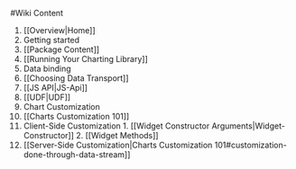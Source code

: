 #Wiki Content

1. [[Overview|Home]]
2. Getting started
  1. [[Package Content]]
  2. [[Running Your Charting Library]]
3. Data binding
  1. [[Choosing Data Transport]]
  2. [[JS API|JS-Api]]
  3. [[UDF|UDF]]
4. Chart Customization
  1. [[Charts Customization 101]]
  2. Client-Side Customization
    1. [[Widget Constructor Arguments|Widget-Constructor]]
    2. [[Widget Methods]]
  3. [[Server-Side Customization|Charts Customization 101#customization-done-through-data-stream]]